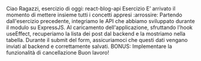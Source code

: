 Ciao Ragazzi,
esercizio di oggi: react-blog-api
Esercizio
E’ arrivato il momento di mettere insieme tutti i concetti appresi :arrossire:
Partendo dall'esercizio precedente, integriamo le API che abbiamo sviluppato durante il modulo su ExpressJS.
Al caricamento dell'applicazione, sfruttando l'hook useEffect, recuperiamo la lista dei post dal backend e la mostriamo nella tabella.
Durante il submit del form, assicuriamoci che questi dati vengano inviati al backend e correttamente salvati.
BONUS:
Implementare la funzionalità di cancellazione
Buon lavoro!
